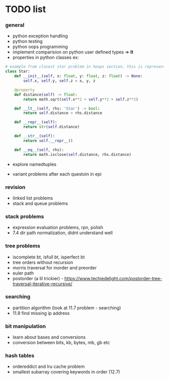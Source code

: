 # TODO list

### general
- python exception handling
- python testing
- python oops programming
- implement comparision on python user defined types => __lt__
- properties in python classes
ex: 
```python
# example from closest star problem in heaps section, this is representation of a star
class Star:
    def __init__(self, x: float, y: float, z: float) -> None:
        self.x, self.y, self.z = x, y, z

    @property
    def distance(self) -> float:
        return math.sqrt(self.x**2 + self.y**2 + self.z**2)

    def __lt__(self, rhs: 'Star') -> bool:
        return self.distance < rhs.distance

    def __repr__(self):
        return str(self.distance)

    def __str__(self):
        return self.__repr__()

    def __eq__(self, rhs):
        return math.isclose(self.distance, rhs.distance)
```
- explore namedtuples

- variant problems after each questoin in epi

### revision
- linked list problems
- stack and queue problems

### stack problems
- expression evaluation problems, rpn, polish
- 7.4 dir path normalization, didnt understand well

### tree problems
- iscomplete bt, isfull bt, isperfect bt
- tree orders without recursion
- morris traversal for inorder and preorder
- euler path
- postorder (a lil trickier) - https://www.techiedelight.com/postorder-tree-traversal-iterative-recursive/

### searching 
- partition algorithm (look at 11.7 problem - searching)
- 11.9 find missing ip address

### bit manipulation
- learn about bases and conversions
- conversion between bits, kb, bytes, mb, gb etc

### hash tables
- ordereddict and lru cache problem
- smallest subarray covering keywords in order (12.7)

